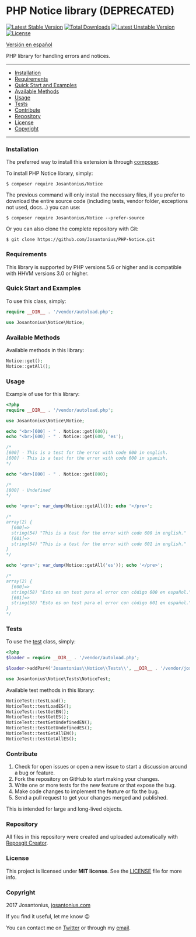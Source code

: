 # PHP Notice library (DEPRECATED)

[![Latest Stable Version](https://poser.pugx.org/josantonius/notice/v/stable)](https://packagist.org/packages/josantonius/notice) [![Total Downloads](https://poser.pugx.org/josantonius/notice/downloads)](https://packagist.org/packages/josantonius/notice) [![Latest Unstable Version](https://poser.pugx.org/josantonius/notice/v/unstable)](https://packagist.org/packages/josantonius/notice) [![License](https://poser.pugx.org/josantonius/notice/license)](https://packagist.org/packages/josantonius/notice)

[Versión en español](README-ES.md)

PHP library for handling errors and notices.

---

- [Installation](#installation)
- [Requirements](#requirements)
- [Quick Start and Examples](#quick-start-and-examples)
- [Available Methods](#available-methods)
- [Usage](#usage)
- [Tests](#tests)
- [Contribute](#contribute)
- [Repository](#repository)
- [License](#license)
- [Copyright](#copyright)

---

### Installation

The preferred way to install this extension is through [composer](http://getcomposer.org/download/).

To install PHP Notice library, simply:

    $ composer require Josantonius/Notice

The previous command will only install the necessary files, if you prefer to download the entire source code (including tests, vendor folder, exceptions not used, docs...) you can use:

    $ composer require Josantonius/Notice --prefer-source

Or you can also clone the complete repository with Git:

	$ git clone https://github.com/Josantonius/PHP-Notice.git

### Requirements

This library is supported by PHP versions 5.6 or higher and is compatible with HHVM versions 3.0 or higher.

### Quick Start and Examples

To use this class, simply:

```php
require __DIR__ . '/vendor/autoload.php';

use Josantonius\Notice\Notice;
```
### Available Methods

Available methods in this library:

```php
Notice::get();
Notice::getAll();
```
### Usage

Example of use for this library:

```php
<?php
require __DIR__ . '/vendor/autoload.php';

use Josantonius\Notice\Notice;

echo "<br>[600] · " . Notice::get(600);
echo "<br>[600] · " . Notice::get(600, 'es');

/*
[600] · This is a test for the error with code 600 in english.
[600] · This is a test for the error with code 600 in spanish.
*/

echo "<br>[800] · " . Notice::get(800);

/*
[800] · Undefined
*/

echo '<pre>'; var_dump(Notice::getAll()); echo '</pre>';

/*
array(2) {
  [600]=>
  string(54) "This is a test for the error with code 600 in english."
  [601]=>
  string(54) "This is a test for the error with code 601 in english."
}
*/

echo '<pre>'; var_dump(Notice::getAll('es')); echo '</pre>';

/*
array(2) {
  [600]=>
  string(58) "Esto es un test para el error con código 600 en español."
  [601]=>
  string(58) "Esto es un test para el error con código 601 en español."
}
*/
```

### Tests 

To use the [test](tests) class, simply:

```php
<?php
$loader = require __DIR__ . '/vendor/autoload.php';

$loader->addPsr4('Josantonius\\Notice\\Tests\\', __DIR__ . '/vendor/josantonius/notice/tests');

use Josantonius\Notice\Tests\NoticeTest;

```
Available test methods in this library:

```php
NoticeTest::testLoad();
NoticeTest::testLoadES();
NoticeTest::testGetEN();
NoticeTest::testGetES();
NoticeTest::testGetUndefinedEN();
NoticeTest::testGetUndefinedES();
NoticeTest::testGetAllEN();
NoticeTest::testGetAllES();
```

### Contribute
1. Check for open issues or open a new issue to start a discussion around a bug or feature.
1. Fork the repository on GitHub to start making your changes.
1. Write one or more tests for the new feature or that expose the bug.
1. Make code changes to implement the feature or fix the bug.
1. Send a pull request to get your changes merged and published.

This is intended for large and long-lived objects.

### Repository

All files in this repository were created and uploaded automatically with [Reposgit Creator](https://github.com/Josantonius/BASH-Reposgit).

### License

This project is licensed under **MIT license**. See the [LICENSE](LICENSE) file for more info.

### Copyright

2017 Josantonius, [josantonius.com](https://josantonius.com/)

If you find it useful, let me know :wink:

You can contact me on [Twitter](https://twitter.com/Josantonius) or through my [email](mailto:hello@josantonius.com).